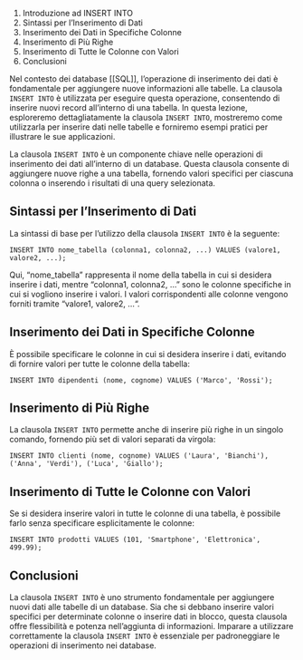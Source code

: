 
1.  Introduzione ad INSERT INTO
2.  Sintassi per l’Inserimento di Dati
3.  Inserimento dei Dati in Specifiche Colonne
4.  Inserimento di Più Righe
5.  Inserimento di Tutte le Colonne con Valori
6.  Conclusioni

Nel contesto dei database [[SQL]], l’operazione di inserimento dei dati è fondamentale per aggiungere nuove informazioni alle tabelle. La clausola `INSERT INTO` è utilizzata per eseguire questa operazione, consentendo di inserire nuovi record all’interno di una tabella. In questa lezione, esploreremo dettagliatamente la clausola `INSERT INTO`, mostreremo come utilizzarla per inserire dati nelle tabelle e forniremo esempi pratici per illustrare le sue applicazioni.

La clausola `INSERT INTO` è un componente chiave nelle operazioni di inserimento dei dati all’interno di un database. Questa clausola consente di aggiungere nuove righe a una tabella, fornendo valori specifici per ciascuna colonna o inserendo i risultati di una query selezionata.

Sintassi per l’Inserimento di Dati
----------------------------------

La sintassi di base per l’utilizzo della clausola `INSERT INTO` è la seguente:

```
INSERT INTO nome_tabella (colonna1, colonna2, ...) VALUES (valore1, valore2, ...);
```


Qui, “nome\_tabella” rappresenta il nome della tabella in cui si desidera inserire i dati, mentre “colonna1, colonna2, …” sono le colonne specifiche in cui si vogliono inserire i valori. I valori corrispondenti alle colonne vengono forniti tramite “valore1, valore2, …“.

Inserimento dei Dati in Specifiche Colonne
------------------------------------------

È possibile specificare le colonne in cui si desidera inserire i dati, evitando di fornire valori per tutte le colonne della tabella:

```
INSERT INTO dipendenti (nome, cognome) VALUES ('Marco', 'Rossi');
```


Inserimento di Più Righe
------------------------

La clausola `INSERT INTO` permette anche di inserire più righe in un singolo comando, fornendo più set di valori separati da virgola:

```
INSERT INTO clienti (nome, cognome) VALUES ('Laura', 'Bianchi'), ('Anna', 'Verdi'), ('Luca', 'Giallo');
```


Inserimento di Tutte le Colonne con Valori
------------------------------------------

Se si desidera inserire valori in tutte le colonne di una tabella, è possibile farlo senza specificare esplicitamente le colonne:

```
INSERT INTO prodotti VALUES (101, 'Smartphone', 'Elettronica', 499.99);
```


Conclusioni
-----------

La clausola `INSERT INTO` è uno strumento fondamentale per aggiungere nuovi dati alle tabelle di un database. Sia che si debbano inserire valori specifici per determinate colonne o inserire dati in blocco, questa clausola offre flessibilità e potenza nell’aggiunta di informazioni. Imparare a utilizzare correttamente la clausola `INSERT INTO` è essenziale per padroneggiare le operazioni di inserimento nei database.
